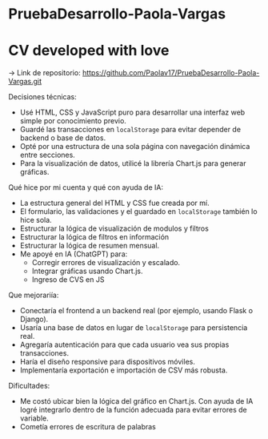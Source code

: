 # PruebaDesarrollo-Paola-Vargas
# CV developed with love 
-> Link de repositorio:
https://github.com/Paolav17/PruebaDesarrollo-Paola-Vargas.git

Decisiones técnicas:
- Usé HTML, CSS y JavaScript puro para desarrollar una interfaz web simple por conocimiento previo.
- Guardé las transacciones en `localStorage` para evitar depender de backend o base de datos.
- Opté por una estructura de una sola página con navegación dinámica entre secciones.
- Para la visualización de datos, utilicé la librería Chart.js para generar gráficas.

Qué hice por mi cuenta y qué con ayuda de IA:
- La estructura general del HTML y CSS fue creada por mí.
- El formulario, las validaciones y el guardado en `localStorage` también lo hice sola.
- Estructurar la lógica de visualización de modulos y filtros
- Estructurar la lógica de filtros en información
- Estructurar la lógica de resumen mensual.
- Me apoyé en IA (ChatGPT) para:
  - Corregir errores de visualización y escalado.
  - Integrar gráficas usando Chart.js.
  - Ingreso de CVS en JS

Que mejorariía:
- Conectaría el frontend a un backend real (por ejemplo, usando Flask o Django).
- Usaría una base de datos en lugar de `localStorage` para persistencia real.
- Agregaría autenticación para que cada usuario vea sus propias transacciones.
- Haría el diseño responsive para dispositivos móviles.
- Implementaría exportación e importación de CSV más robusta.


Dificultades:
- Me costó ubicar bien la lógica del gráfico en Chart.js. Con ayuda de IA logré integrarlo dentro de la función adecuada para evitar errores de variable.
- Cometía errores de escritura de palabras 


